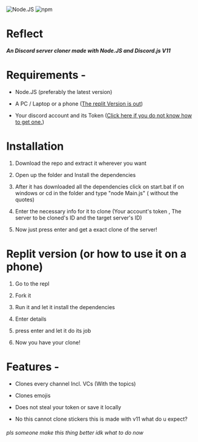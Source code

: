 ![Node.JS](https://badges.aleen42.com/src/node.svg) ![npm](https://badges.aleen42.com/src/npm.svg)
# Reflect

  

***An Discord server cloner made with Node.JS and Discord.js V11***

  

# Requirements -

- Node.JS (preferably the latest version)

- A PC / Laptop or a phone ([The replit Version is out](https://replit.com/@Sakuu/Reflect))

- Your discord account and its Token ([Click here if you do not know how to get one.](https://www.youtube.com/watch?v=YEgFvgg7ZPI))

  

# Installation

  

1. Download the repo and extract it wherever you want

 2. Open up the folder and Install the dependencies

3. After it has downloaded all the dependencies click on start.bat if on windows or cd in the folder and type "node Main.js" ( without the quotes)

4. Enter the necessary info for it to clone (Your account's token , The server to be cloned's ID and the target server's ID)

5. Now just press enter and get a exact clone of the server!

  

# Replit version (or how to use it on a phone)

 

1. Go to the repl

2. Fork it

3. Run it and let it install the dependencies

4. Enter details 

5. press enter and let it do its job

6. Now you have your clone!

  
  

# Features -

  

- Clones every channel Incl. VCs (With the topics)

- Clones emojis

- Does not steal your token or save it locally 

- No this cannot clone stickers this is made with v11 what do u expect?

  



  

###### pls someone make this thing better idk what to do now
